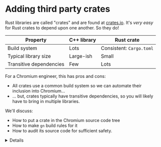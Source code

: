 # Adding third party crates

Rust libraries are called "crates" and are found at [crates.io][0]. It's _very
easy_ for Rust crates to depend upon one another. So they do!

| Property                | C++ library | Rust crate               |
| ----------------------- | ----------- | ------------------------ |
| Build system            | Lots        | Consistent: `Cargo.toml` |
| Typical library size    | Large-ish   | Small                    |
| Transitive dependencies | Few         | Lots                     |

For a Chromium engineer, this has pros and cons:

- All crates use a common build system so we can automate their inclusion into
  Chromium...
- ... but, crates typically have transitive dependencies, so you will likely
  have to bring in multiple libraries.

We'll discuss:

- How to put a crate in the Chromium source code tree
- How to make `gn` build rules for it
- How to audit its source code for sufficient safety.

[0]: https://crates.io

<details>
All of the things in the table on this slide are generalizations, and
counter-examples can be found. But in general it's important for students
to understand that most Rust code depends on other Rust libraries, because
it's easy to do so, and that this has both benefits and costs.
</details>
